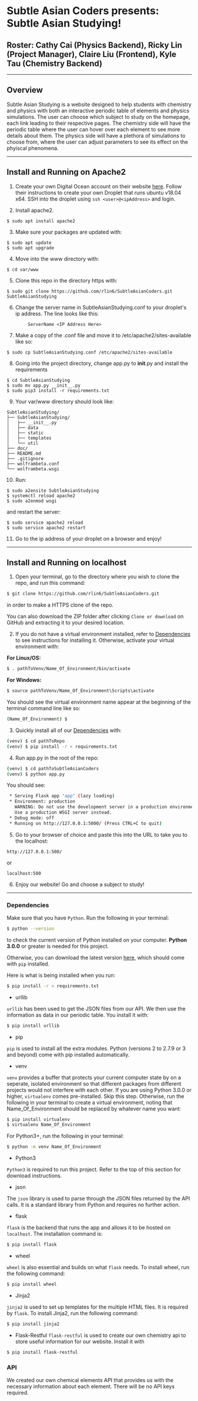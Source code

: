 # Subtle Asian Coders presents: Subtle Asian Studying! 
## Roster: Cathy Cai (Physics Backend), Ricky Lin (Project Manager), Claire Liu (Frontend), Kyle Tau (Chemistry Backend) 

---

## Overview

Subtle Asian Studying is a website designed to help students with chemistry and physics with both an interactive periodic table of elements and physics simulations. The user can choose which subject to study on the homepage, each link leading to their respective pages. The chemistry side will have the periodic table where the user can hover over each element to see more details about them. The physics side will have a plethora of simulations to choose from, where the user can adjust parameters to see its effect on the phyiscal phenomena.  

---

## Install and Running on Apache2

1. Create your own Digital Ocean account on their website [here](https://www.digitalocean.com/). Follow their instructions to create your own Droplet that runs ubuntu v18.04 x64. SSH into the droplet using ```ssh <user>@<ipAddress>``` and login.

2. Install apache2. 

```
$ sudo apt install apache2
```

3. Make sure your packages are updated with:

```
$ sudo apt update
$ sudo apt upgrade
```

4. Move into the www directory with:

```
$ cd var/www
```
 
5. Clone this repo in the directory https with:

```
$ sudo git clone https://github.com/rlin6/SubtleAsianCoders.git SubtleAsianStudying
```

6. Change the server name in SubtleAsianStudying.conf to your droplet's ip address. The line looks like this: 

```
        ServerName <IP Address Here>
```
   
7. Make a copy of the .conf file and move it to /etc/apache2/sites-available like so:
   
```
$ sudo cp SubtleAsianStudying.conf /etc/apache2/sites-available
```

8. Going into the project directory, change app.py to __init__.py and install the requirements 

```
$ cd SubtleAsianStudying
$ sudo mv app.py __init__.py
$ sudo pip3 install -r requirements.txt
```

9. Your var/www directory should look like:  

```
SubtleAsianStudying/
├── SubtleAsianStudying/
│   ├── __init__.py
│   ├── data
│   ├── static
│   ├── templates
│   └── util
├── doc/
├── README.md
├── .gitignore
├── wolframbeta.conf
└── wolframbeta.wsgi
```

10. Run: 

```
$ sudo a2ensite SubtleAsianStudying
$ systemctl reload apache2
$ sudo a2enmod wsgi
``` 

and restart the server: 

```
$ sudo service apache2 reload
$ sudo service apache2 restart 
```

11. Go to the ip address of your droplet on a browser and enjoy! 
---

## Install and Running on localhost

1. Open your terminal, go to the directory where you wish to clone the repo, and run this command:

```bash
$ git clone https://github.com/rlin6/SubtleAsianCoders.git
```

in order to make a HTTPS clone of the repo. 

You can also download the ZIP folder after clicking `Clone or download` on GitHub and extracting it to your desired location.

2. If you do not have a virtual environment installed, refer to [Dependencies](../master/README.md/#dependencies) to see instructions for installing it. Otherwise, activate your virtual environment with: 

**For Linux/OS:**

```bash
$ . pathToVenv/Name_Of_Environment/bin/activate
```

**For Windows:**

```bash
$ source pathToVenv/Name_Of_Environment\Scripts\activate
```

You should see the virtual environment name appear at the beginning of the terminal command line like so:

```bash
(Name_Of_Environment) $ 
```

3. Quickly install all of our [Dependencies](../master/README.md/#dependencies) with: 

```bash
(venv) $ cd pathToRepo
(venv) $ pip install -r < requirements.txt
```

4. Run app.py in the root of the repo:

```bash
(venv) $ cd pathToSubtleAsianCoders
(venv) $ python app.py
```

You should see:

```bash
 * Serving Flask app "app" (lazy loading)
 * Environment: production
   WARNING: Do not use the development server in a production environment.
   Use a production WSGI server instead.
 * Debug mode: off
 * Running on http://127.0.0.1:5000/ (Press CTRL+C to quit)
```

5. Go to your browser of choice and paste this into the URL to take you to the localhost:

```
http://127.0.0.1:500/
```

or 

```
localhost:500
```

6. Enjoy our website! Go and choose a subject to study! 
---

### Dependencies

Make sure that you have `Python`. Run the following in your terminal:

```bash
$ python --version
```

to check the current version of Python installed on your computer. **Python 3.0.0** or greater is needed for this project.

Otherwise, you can download the latest version [here](https://www.python.org/downloads/), which should come with `pip` installed.

Here is what is being installed when you run: 

```bash
$ pip install -r < requirements.txt
```

- urllib

`urllib` has been used to get the JSON files from our API. We then use the information as data in our periodic table. You install it with:

```bash
$ pip install urllib
```

- pip

`pip` is used to install all the extra modules. Python (versions 2 to 2.7.9 or 3 and beyond) come with pip installed automatically.

- venv

`venv` provides a buffer that protects your current computer state by on a seperate, isolated environment so that different packages from different projects would not interfere with each other. If you are using Python 3.0.0 or higher, `virtualenv` comes pre-installed. Skip this step. Otherwise, run the following in your terminal to create a virtual environment, noting that Name_Of_Environment should be replaced by whatever name you want: 

```bash
$ pip install virtualenv
$ virtualenv Name_Of_Environment
```

For Python3+, run the following in your terminal:

```bash
$ python -m venv Name_Of_Environment
```

- Python3

`Python3` is required to run this project. Refer to the top of this section for download instructions. 

- json

The `json` library is used to parse through the JSON files returned by the API calls. It is a standard library from Python and requires no further action.

- flask

`flask` is the backend that runs the app and allows it to be hosted on `localhost`. The installation command is: 

```bash
$ pip install flask
```

- wheel

`wheel` is also essential and builds on what `flask` needs. To install wheel, run the following command:

```bash
$ pip install wheel
```

- Jinja2

`jinja2` is used to set up templates for the multiple HTML files. It is required by `flask`. To install Jinja2, run the following command:

```bash
$ pip install jinja2
```

- Flask-Restful 
`flask-restful` is used to create our own chemistry api to store useful information for our website. Install it with 

```bash
$ pip install flask-restful
```

### API 
  We created our own chemical elements API that provides us with the necessary information about each element. There will be no API keys required.
